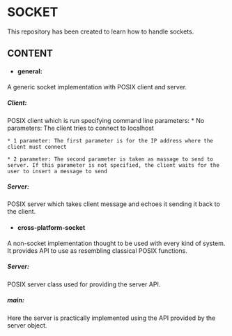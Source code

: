 # SOCKET
This repository has been created to learn how to handle sockets.

## CONTENT
* #### general:
A generic socket implementation with POSIX client and server.
##### Client:
POSIX client which is run specifying command line parameters:
    * No parameters: The client tries to connect to localhost

    * 1 parameter: The first parameter is for the IP address where the client must connect

    * 2 parameter: The second parameter is taken as massage to send to server. If this parameter is not specified, the client waits for the user to insert a message to send

 ##### Server:
 POSIX server which takes client message and echoes it sending it back to the client.

* #### cross-platform-socket
A non-socket implementation thought to be used with every kind of system. It provides API to use as resembling classical POSIX functions.
##### Server:
POSIX server class used for providing the server API.
##### main:
Here the server is practically implemented using the API provided by the server object.
